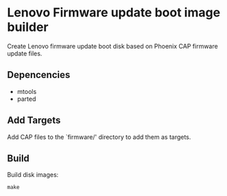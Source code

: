 # Lenovo Firmware update boot image builder

Create Lenovo firmware update boot disk based on Phoenix CAP firmware update files.

## Depencencies

* mtools
* parted

## Add Targets

Add CAP files to the `firmware/' directory to add them as targets.

## Build

Build disk images:

```
make
```
